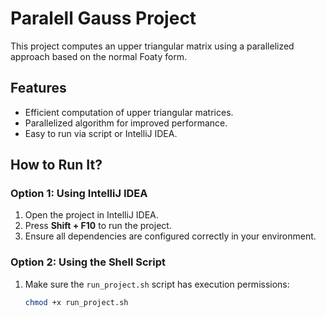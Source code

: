 # Paralell Gauss Project

This project computes an upper triangular matrix using a parallelized approach based on the normal Foaty form.

## Features
- Efficient computation of upper triangular matrices.
- Parallelized algorithm for improved performance.
- Easy to run via script or IntelliJ IDEA.

## How to Run It?

### Option 1: Using IntelliJ IDEA
1. Open the project in IntelliJ IDEA.
2. Press **Shift + F10** to run the project.
3. Ensure all dependencies are configured correctly in your environment.

### Option 2: Using the Shell Script
1. Make sure the `run_project.sh` script has execution permissions:
   ```bash
   chmod +x run_project.sh
